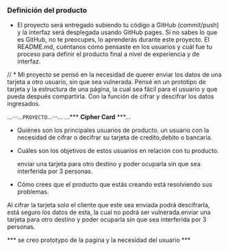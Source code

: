 ### Definición del producto
* El proyecto será entregado subiendo tu código a GitHub (commit/push) y la
  interfaz será desplegada usando GitHub pages. Si no sabes lo que es GitHub, no
  te preocupes, lo aprenderás durante este proyecto.
  El README.md, cuéntanos cómo pensaste en los usuarios y cuál fue tu proceso
para definir el producto final a nivel de experiencia y de interfaz.
 
// * Mi proyecto se pensó en la necesidad de querer enviar los datos de una tarjeta a otro usuario, sin que sea vulnerada.  Pensé en un prototipo de tarjeta y la estructura de una página, la cual sea fácil para el usuario y que pueda después compartirla. Con la función de cifrar y descifrar los datos ingresados. 

...···...`PROYECTO`...···...
  ...*** **Cipher Card** ***...

* Quiénes son los principales usuarios de producto.
   un usuario con la necesidad de cifrar o decifrar su tarjeta de credito,debito o bancaria.

* Cuáles son los objetivos de estos usuarios en relación con tu producto.
   
    enviar una tarjeta para otro destino y poder ocuparla sin que sea interferida por 3 personas.
* Cómo crees que el producto que estás creando está resolviendo sus problemas.

Al cifrar la tarjeta solo el cliente que este sea enviada podrá descifrarla, está seguro los datos de esta, la cual no podrá ser vulnerada.enviar una tarjeta para otro destino y poder ocuparla sin que sea interferida por 3 personas.


 *** se creo prototypo de la pagina y la necesidad del usuario ***

 
